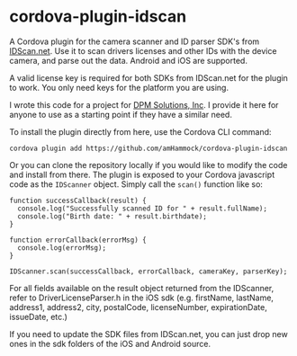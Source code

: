 # cordova-plugin-idscan
A Cordova plugin for the camera scanner and ID parser SDK's from [IDScan.net](http://IDScan.net). Use it to scan drivers licenses and other IDs with the device camera, and parse out the data. Android and iOS are supported.

A valid license key is required for both SDKs from IDScan.net for the plugin to work. You only need keys for the platform you are using.

I wrote this code for a project for [DPM Solutions, Inc](http://dpmsinc.net). I provide it here for anyone to use as a starting point if they have a similar need.

To install the plugin directly from here, use the Cordova CLI command:

    cordova plugin add https://github.com/amHammock/cordova-plugin-idscan

Or you can clone the repository locally if you would like to modify the code and install from there. The plugin is exposed to your Cordova javascript code as the `IDScanner` object. Simply call the `scan()` function like so:

    function successCallback(result) {
      console.log("Successfully scanned ID for " + result.fullName);
      console.log("Birth date: " + result.birthdate);
    }

    function errorCallback(errorMsg) {
      console.log(errorMsg);
    }

    IDScanner.scan(successCallback, errorCallback, cameraKey, parserKey);

For all fields available on the result object returned from the IDScanner, refer to DriverLicenseParser.h in the iOS sdk (e.g. firstName, lastName, address1, address2, city, postalCode, licenseNumber, expirationDate, issueDate, etc.)
    
If you need to update the SDK files from IDScan.net, you can just drop new ones in the sdk folders of the iOS and Android source.

